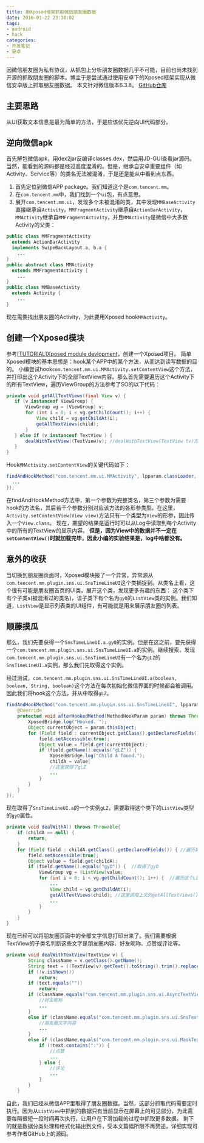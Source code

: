```yaml
---
title: 用Xposed框架抓取微信朋友圈数据
date: 2016-01-22 23:38:02
tags:
- android
- hack
categories:
- 开发笔记
- 安卓
---
```


因微信朋友圈为私有协议，从抓包上分析朋友圈数据几乎不可能，目前也尚未找到开源的抓取朋友圈的脚本。博主于是尝试通过使用安卓下的Xposed框架实现从微信安卓版上抓取朋友圈数据。
本文针对微信版本6.3.8。
[GitHub仓库](https://github.com/Chion82/WeChatMomentExport)

主要思路
------
从UI获取文本信息是最为简单的方法，于是应该优先逆向UI代码部分。

逆向微信apk
----------
首先解包微信apk，用dex2jar反编译classes.dex，然后用JD-GUI查看jar源码。
当然，能看到的源码都是经过高度混淆的。但是，继承自安卓重要组件（如Activity、Service等）的类名无法被混淆，于是还是能从中看到点东西。

1. 首先定位到微信APP package。我们知道这个是`com.tencent.mm`。
2. 在`com.tencent.mm`中，我们找到一个`ui`包，有点意思。
3. 展开`com.tencent.mm.ui`，发现多个未被混淆的类，其中发现`MMBaseActivity`直接继承自`Activity`，`MMFragmentActivity`继承自`ActionBarActivity`，`MMActivity`继承自`MMFragmentActivity`，并且`MMActivity`是微信中大多数Activity的父类：
```java
public class MMFragmentActivity
  extends ActionBarActivity
  implements SwipeBackLayout.a, b.a {
    ...
}
public abstract class MMActivity
  extends MMFragmentActivity {
    ...
}
public class MMBaseActivity
  extends Activity {
    ...
}
```
现在需要找出朋友圈的Activity，为此要用Xposed hook`MMActivity`。

创建一个Xposed模块
----------------
参考[\[TUTORIAL\]Xposed module devlopment](http://forum.xda-developers.com/showthread.php?t=2709324)，创建一个Xposed项目。
简单Xposed模块的基本思想是：hook某个APP中的某个方法，从而达到读写数据的目的。
小编尝试hook`com.tencent.mm.ui.MMActivity.setContentView`这个方法，并打印出这个Activity下的全部TextView内容。那么首先需要遍历这个Activity下的所有TextView，遍历ViewGroup的方法参考了SO的以下代码：
```java
private void getAllTextViews(final View v) {
   if (v instanceof ViewGroup) {
       ViewGroup vg = (ViewGroup) v;
       for (int i = 0; i < vg.getChildCount(); i++) {
           View child = vg.getChildAt(i);
           getAllTextViews(child);
       }
   } else if (v instanceof TextView ) {
       dealWithTextView((TextView)v); //dealWithTextView(TextView tv)方法：打印TextView中的显示文本
   }
}
```
Hook`MMActivity.setContentView`的关键代码如下：
```java
findAndHookMethod("com.tencent.mm.ui.MMActivity", lpparam.classLoader, "setContentView", View.class, new XC_MethodHook() {
  ...
});
```
在findAndHookMethod方法中，第一个参数为完整类名，第三个参数为需要hook的方法名，其后若干个参数分别对应该方法的各形参类型。在这里，`Activity.setContentView(View view)`方法只有一个类型为`View`的形参，因此传入一个`View.class`。
现在，期望的结果是运行时可以从Log中读取到每个Activity中的所有的TextView的显示内容。
**但是，因为View中的数据并不一定在`setContentView()`时就加载完毕，因此小编的实验结果是，log中啥都没有。**

意外的收获
--------
当切换到朋友圈页面时，Xposed模块报了一个异常，异常源从`com.tencent.mm.plugin.sns.ui.SnsTimeLineUI`这个类捕捉到。从类名上看，这个很有可能是朋友圈首页的UI类。展开这个类，发现更多有趣的东西：
这个类下有个子类`a`(被混淆过的类名)，该子类下有个名为`gyO`的`ListView`类的实例。我们知道，`ListView`是显示列表类的UI组件，有可能就是用来展示朋友圈的列表。

顺藤摸瓜
-------
那么，我们先要获得一个`SnsTimeLineUI.a.gyO`的实例。但是在这之前，要先获得一个`com.tencent.mm.plugin.sns.ui.SnsTimeLineUI.a`的实例。继续搜索，发现`com.tencent.mm.plugin.sns.ui.SnsTimeLineUI`有一个名为`gLZ`的`SnsTimeLineUI.a`实例，那么我们先取得这个实例。

经过测试，`com.tencent.mm.plugin.sns.ui.SnsTimeLineUI.a(boolean, boolean, String, boolean)`这个方法在每次初始化微信界面的时候都会被调用。因此我们将hook这个方法，并从中取得`gLZ`。
```java
findAndHookMethod("com.tencent.mm.plugin.sns.ui.SnsTimeLineUI", lpparam.classLoader, "a", boolean.class, boolean.class, String.class, boolean.class, new XC_MethodHook() {
    @Override
    protected void afterHookedMethod(MethodHookParam param) throws Throwable {
        XposedBridge.log("Hooked. ");
        Object currentObject = param.thisObject;
        for (Field field : currentObject.getClass().getDeclaredFields()) { //遍历类成员
            field.setAccessible(true);
            Object value = field.get(currentObject);
            if (field.getName().equals("gLZ")) {
                XposedBridge.log("Child A found.");
                childA = value;
                //这里获得了gLZ
                ...
            }
        }
    }
});
```

现在取得了`SnsTimeLineUI.a`的一个实例`gLZ`，需要取得这个类下的`ListView`类型的`gyO`属性。
```java
private void dealWithA() throws Throwable{
    if (childA == null) {
        return;
    }
    for (Field field : childA.getClass().getDeclaredFields()) { //遍历属性
        field.setAccessible(true);
        Object value = field.get(childA);
        if (field.getName().equals("gyO")) {  //取得了gyO
            ViewGroup vg = (ListView)value;
            for (int i = 0; i < vg.getChildCount(); i++) {  //遍历这个ListView的每一个子View
                ...
                View child = vg.getChildAt(i);
                getAllTextViews(child); //这里调用上文的getAllTextViews()方法，每一个子View里的所有TextView的文本
                ...
            }
        }
    }
}
```
现在已经可以将朋友圈页面中的全部文字信息打印出来了。我们需要根据TextView的子类名判断这些文字是朋友圈内容、好友昵称、点赞或评论等。
```java
private void dealWithTextView(TextView v) {
        String className = v.getClass().getName();
        String text = ((TextView)v).getText().toString().trim().replaceAll("\n", " ");
        if (!v.isShown())
            return;
        if (text.equals(""))
            return;
        if (className.equals("com.tencent.mm.plugin.sns.ui.AsyncTextView")) {
            //好友昵称
            ...
        }
        else if (className.equals("com.tencent.mm.plugin.sns.ui.SnsTextView")) {
            //朋友圈文字内容
            ...
        }
        else if (className.equals("com.tencent.mm.plugin.sns.ui.MaskTextView")) {
            if (!text.contains(":")) {
                //点赞
                ...
            } else {
                //评论
                ...
            }
        }
    }
```
自此，我们已经从微信APP里取得了朋友圈数据。当然，这部分抓取代码需要定时执行。因为从`ListView`中抓到的数据只有当前显示在屏幕上的可见部分，为此需要每隔很短一段时间再次执行，让用户在下滑加载的过程中抓取更多数据。
剩下的就是数据分类处理和格式化输出到文件，受本文篇幅所限不再赘述，详细实现可参考作者GitHub上的源码。
